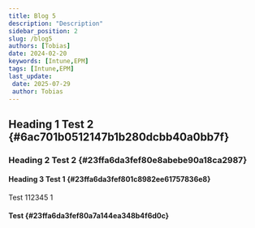 ```yaml
---
title: Blog 5
description: "Description"
sidebar_position: 2
slug: /blog5
authors: [Tobias]
date: 2024-02-20
keywords: [Intune,EPM]
tags: [Intune,EPM]
last_update: 
 date: 2025-07-29
 author: Tobias
---
```




## Heading 1 Test 2 {#6ac701b0512147b1b280dcbb40a0bb7f}


### Heading 2 Test 2 {#23ffa6da3fef80e8abebe90a18ca2987}


#### Heading 3 Test 1 {#23ffa6da3fef801c8982ee61757836e8}


Test 112345 1


#### Test {#23ffa6da3fef80a7a144ea348b4f6d0c}

